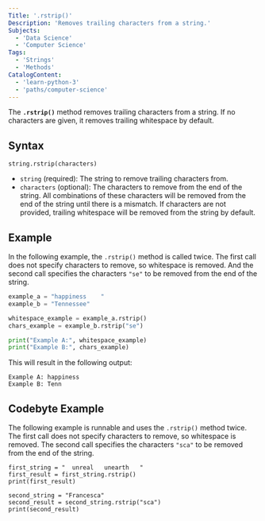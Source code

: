 ```yaml
---
Title: '.rstrip()'
Description: 'Removes trailing characters from a string.'
Subjects:
  - 'Data Science'
  - 'Computer Science'
Tags:
  - 'Strings'
  - 'Methods'
CatalogContent:
  - 'learn-python-3'
  - 'paths/computer-science'
---
```


The **`.rstrip()`** method removes trailing characters from a string. If no characters are given, it removes trailing whitespace by default.

## Syntax

```pseudo
string.rstrip(characters)
```

- `string` (required): The string to remove trailing characters from.
- `characters` (optional): The characters to remove from the end of the string. All combinations of these characters will be removed from the end of the string until there is a mismatch. If characters are not provided, trailing whitespace will be removed from the string by default.

## Example

In the following example, the `.rstrip()` method is called twice. The first call does not specify characters to remove, so whitespace is removed. And the second call specifies the characters `"se"` to be removed from the end of the string.

```py
example_a = "happiness    "
example_b = "Tennessee"

whitespace_example = example_a.rstrip()
chars_example = example_b.rstrip("se")

print("Example A:", whitespace_example)
print("Example B:", chars_example)
```

This will result in the following output:

```shell
Example A: happiness
Example B: Tenn
```

## Codebyte Example

The following example is runnable and uses the `.rstrip()` method twice. The first call does not specify characters to remove, so whitespace is removed. The second call specifies the characters `"sca"` to be removed from the end of the string.

```codebyte/python
first_string = "  unreal   unearth   "
first_result = first_string.rstrip()
print(first_result)

second_string = "Francesca"
second_result = second_string.rstrip("sca")
print(second_result)
```
